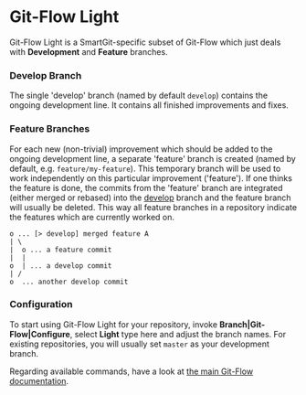 # Git-Flow Light

Git-Flow Light is a SmartGit-specific subset of Git-Flow which just
deals with **Development** and **Feature** branches.

### Develop Branch

The single 'develop' branch (named by default `develop`) contains the
ongoing development line. It contains all finished improvements and
fixes.

### Feature Branches

For each new (non-trivial) improvement which should be added to the
ongoing development line, a separate 'feature' branch is created (named
by default, e.g. `feature/my-feature`). This temporary branch will be
used to work independently on this particular improvement ('feature').
If one thinks the feature is done, the commits from the 'feature' branch
are integrated (either merged or rebased) into the
[develop](#Git-FlowLight-flow.develop) branch and the feature branch
will usually be deleted. This way all feature branches in a repository
indicate the features which are currently worked on.

<div class="code panel pdl" style="border-width: 1px;">

<div class="codeContent panelContent pdl">

``` text
o ... [> develop] merged feature A
| \
|  o ... a feature commit
|  |
o  | ... a develop commit
| /
o  ... another develop commit
```

</div>

</div>

### Configuration

To start using Git-Flow Light for your repository, invoke
**Branch|Git-Flow|Configure**, select **Light** type here and adjust the
branch names. For existing repositories, you will usually set `master`
as your development branch.

Regarding available commands, have a look at [the main Git-Flow
documentation](https://www.syntevo.com/doc/display/SG/Git-Flow#Git-Flow-Git-FlowCommandsflow.commands).
